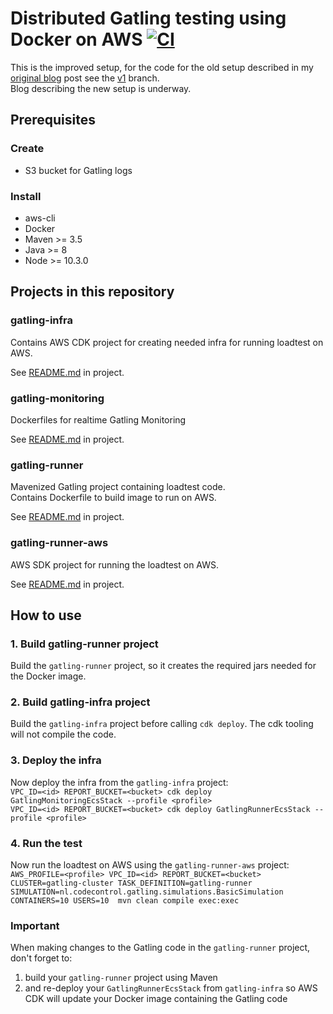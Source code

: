 # Distributed Gatling testing using Docker on AWS [![CI](https://github.com/richardhendricksen/gatling-docker-on-aws/workflows/CI/badge.svg)](https://github.com/richardhendricksen/gatling-docker-on-aws/actions?query=workflow%3ACI)

This is the improved setup, for the code for the old setup described in my [original blog](https://medium.com/@richard.hendricksen/distributed-load-testing-with-gatling-using-docker-and-aws-d497605692db) post see the [v1](https://github.com/richardhendricksen/gatling-docker-on-aws/tree/v1) branch.  
Blog describing the new setup is underway.

## Prerequisites  
### Create  
* S3 bucket for Gatling logs  

### Install  
* aws-cli  
* Docker  
* Maven >= 3.5  
* Java >= 8  
* Node >= 10.3.0  

## Projects in this repository

### gatling-infra
Contains AWS CDK project for creating needed infra for running loadtest on AWS.  

See [README.md](gatling-infra/README.md) in project. 

### gatling-monitoring
Dockerfiles for realtime Gatling Monitoring  

See [README.md](gatling-monitoring/README.md) in project. 

### gatling-runner
Mavenized Gatling project containing loadtest code.  
Contains Dockerfile to build image to run on AWS.  

See [README.md](gatling-runner/README.md) in project. 


### gatling-runner-aws
AWS SDK project for running the loadtest on AWS.  

See [README.md](gatling-runner-aws/README.md) in project. 

## How to use

### 1. Build gatling-runner project
Build the `gatling-runner` project, so it creates the required jars needed for the Docker image.  

### 2. Build gatling-infra project  
Build the `gatling-infra` project before calling `cdk deploy`. The cdk tooling will not compile the code.  

### 3. Deploy the infra
Now deploy the infra from the `gatling-infra` project:  
`VPC_ID=<id> REPORT_BUCKET=<bucket> cdk deploy GatlingMonitoringEcsStack --profile <profile>`  
`VPC_ID=<id> REPORT_BUCKET=<bucket> cdk deploy GatlingRunnerEcsStack --profile <profile>`  

### 4. Run the test
Now run the loadtest on AWS using the `gatling-runner-aws` project:  
`AWS_PROFILE=<profile> VPC_ID=<id> REPORT_BUCKET=<bucket> CLUSTER=gatling-cluster TASK_DEFINITION=gatling-runner SIMULATION=nl.codecontrol.gatling.simulations.BasicSimulation CONTAINERS=10 USERS=10  mvn clean compile exec:exec`

### Important
When making changes to the Gatling code in the `gatling-runner` project, don't forget to:  
 1. build your `gatling-runner` project using Maven  
 2. and re-deploy your `GatlingRunnerEcsStack` from `gatling-infra` so AWS CDK will update your Docker image containing the Gatling code  

